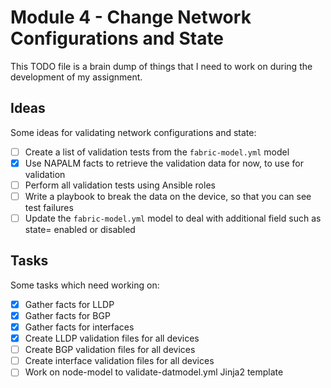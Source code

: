 # Module 4 - Change Network Configurations and State

This TODO file is a brain dump of things that I need to work on during the development of my assignment.

## Ideas

Some ideas for validating network configurations and state:

 - [ ] Create a list of validation tests from the `fabric-model.yml` model
 - [x] Use NAPALM facts to retrieve the validation data for now, to use for validation
 - [ ] Perform all validation tests using Ansible roles
 - [ ] Write a playbook to break the data on the device, so that you can see test failures
 - [ ] Update the `fabric-model.yml` model to deal with additional field such as state= enabled or disabled  

## Tasks

Some tasks which need working on:

- [x] Gather facts for LLDP
- [x] Gather facts for BGP
- [x] Gather facts for interfaces
- [x] Create LLDP validation files for all devices
- [ ] Create BGP validation files for all devices
- [ ] Create interface validation files for all devices
- [ ] Work on node-model to validate-datmodel.yml Jinja2 template
